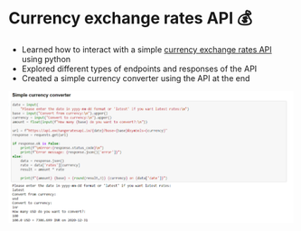 # Currency exchange rates API 💰

- Learned how to interact with a simple [currency exchange rates API](https://exchangeratesapi.io/) using python
- Explored different types of endpoints and responses of the API
- Created a simple currency converter using the API at the end

![Simple currency converter](https://github.com/Prajwalsrinvas/web-scraping-projects/blob/main/12.%20API%20Projects/1.currency%20exchange%20rates/curr_conv.png)
